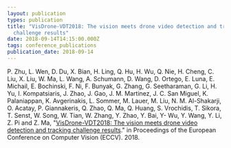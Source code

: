 ```yaml
---
layout: publication
types: publication
title: "VisDrone-VDT2018: The vision meets drone video detection and tracking
  challenge results"
date: 2018-09-14T14:15:00.000Z
tags: conference_publications
publication_date: 2018-09-14
---
```

P. Zhu, L. Wen, D. Du, X. Bian, H. Ling, Q. Hu, H. Wu, Q. Nie, H. Cheng, C. Liu, X. Liu, W. Ma, L. Wang, A. Schumann, D. Wang, D. Ortego, E. Luna, E. Michail, E. Bochinski, F. Ni, F. Bunyak, G. Zhang, G. Seetharaman, G. Li, H. Yu, I. Kompatsiaris, J. Zhao, J. Gao, J. M. Martinez, J. C. San Miguel, K. Palaniappan, K. Avgerinakis, L. Sommer, M. Lauer, M. Liu, N. M. Al-Shakarji, O. Acatay, P. Giannakeris, Q. Zhao, Q. Ma, Q. Huang, S. Vrochidis, T. Sikora, T. Senst, W. Song, W. Tian, W. Zhang, Y. Zhao, Y. Bai, Y- Wu, Y. Wang, Y. Li, Z. Pi and Z. Ma, "[VisDrone-VDT2018: The vision meets drone video detection and tracking challenge results](http://openaccess.thecvf.com/content_ECCVW_2018/papers/11133/Zhu_VisDrone-VDT2018_The_Vision_Meets_Drone_Video_Detection_and_Tracking_Challenge_ECCVW_2018_paper.pdf)." in Proceedings of the European Conference on Computer Vision (ECCV). 2018.